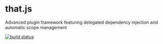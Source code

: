 that.js
=======

Advanced plugin framework featuring delegated dependency injection and automatic scope management

[![build status](https://secure.travis-ci.org/carlos8f/node-that.png)](http://travis-ci.org/carlos8f/node-that)